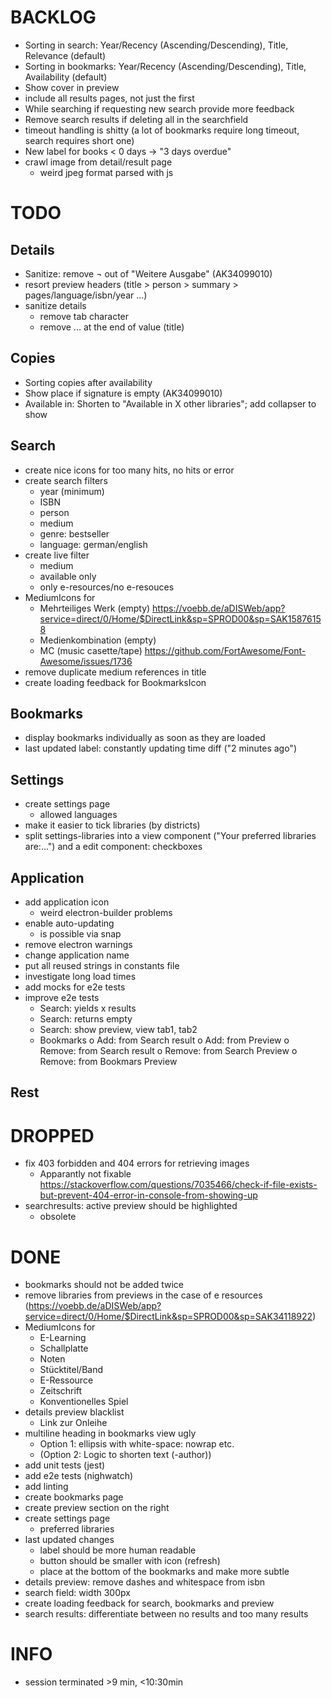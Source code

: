 # BACKLOG
* Sorting in search: Year/Recency (Ascending/Descending), Title, Relevance (default)
* Sorting in bookmarks: Year/Recency (Ascending/Descending), Title, Availability (default)
* Show cover in preview
* include all results pages, not just the first
* While searching if requesting new search provide more feedback
* Remove search results if deleting all in the searchfield
* timeout handling is shitty (a lot of bookmarks require long timeout, search requires short one)
* New label for books < 0 days -> "3 days overdue"
* crawl image from detail/result page
  - weird jpeg format parsed with js

# TODO
## Details
* Sanitize: remove ¬ out of "Weitere Ausgabe" (AK34099010)
* resort preview headers (title > person > summary > pages/language/isbn/year ...)
* sanitize details
  - remove tab character
  - remove ... at the end of value (title)
## Copies
* Sorting copies after availability
* Show place if signature is empty (AK34099010)
* Available in: Shorten to "Available in X other libraries"; add collapser to show
## Search
* create nice icons for too many hits, no hits or error
* create search filters
  - year (minimum)
  - ISBN
  - person
  - medium
  - genre: bestseller
  - language: german/english
* create live filter
  - medium
  - available only
  - only e-resources/no e-resouces
* MediumIcons for
  - Mehrteiliges Werk (empty) https://voebb.de/aDISWeb/app?service=direct/0/Home/$DirectLink&sp=SPROD00&sp=SAK15876158
  - Medienkombination (empty)
  - MC (music casette/tape) https://github.com/FortAwesome/Font-Awesome/issues/1736
* remove duplicate medium references in title
* create loading feedback for BookmarksIcon
## Bookmarks
* display bookmarks individually as soon as they are loaded
* last updated label: constantly updating time diff ("2 minutes ago")
## Settings
* create settings page
  - allowed languages
* make it easier to tick libraries (by districts)
* split settings-libraries into a view component ("Your preferred libraries are:...") and a edit component: checkboxes
## Application
* add application icon
  - weird electron-builder problems
* enable auto-updating
  - is possible via snap
* remove electron warnings
* change application name
* put all reused strings in constants file
* investigate long load times
* add mocks for e2e tests
* improve e2e tests
  - Search: yields x results
  - Search: returns empty
  - Search: show preview, view tab1, tab2
  - Bookmarks
    o Add: from Search result
    o Add: from Preview
    o Remove: from Search result
    o Remove: from Search Preview
    o Remove: from Bookmars Preview
## Rest

# DROPPED
* fix 403 forbidden and 404 errors for retrieving images
  - Apparantly not fixable https://stackoverflow.com/questions/7035466/check-if-file-exists-but-prevent-404-error-in-console-from-showing-up
* searchresults: active preview should be highlighted
  - obsolete

# DONE
* bookmarks should not be added twice
* remove libraries from previews in the case of e resources (https://voebb.de/aDISWeb/app?service=direct/0/Home/$DirectLink&sp=SPROD00&sp=SAK34118922)
* MediumIcons for
  - E-Learning
  - Schallplatte
  - Noten
  - Stücktitel/Band
  - E-Ressource
  - Zeitschrift
  - Konventionelles Spiel
* details preview blacklist
  - Link zur Onleihe
* multiline heading in bookmarks view ugly
  - Option 1: ellipsis with white-space: nowrap etc.
  - (Option 2: Logic to shorten text (-author))
* add unit tests (jest)
* add e2e tests (nighwatch)
* add linting
* create bookmarks page
* create preview section on the right
* create settings page
  - preferred libraries
* last updated changes
  - label should be more human readable
  - button should be smaller with icon (refresh)
  - place at the bottom of the bookmarks and make more subtle
* details preview: remove dashes and whitespace from isbn
* search field: width 300px
* create loading feedback for search, bookmarks and preview
* search results: differentiate between no results and too many results

# INFO
* session terminated >9 min, <10:30min